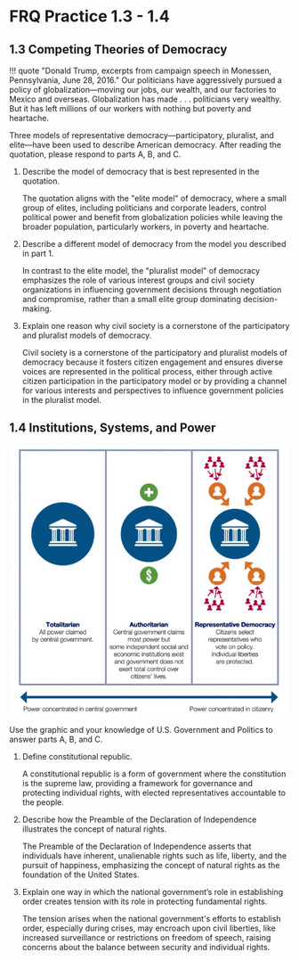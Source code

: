 # FRQ Practice 1.3 - 1.4

## 1.3 Competing Theories of Democracy

!!! quote "Donald Trump, excerpts from campaign speech in Monessen, Pennsylvania, June 28, 2016."
    Our politicians have aggressively pursued a policy of globalization—moving our jobs, our wealth, and our factories to Mexico and overseas. Globalization has made . . . politicians very wealthy. But it has left millions of our workers with nothing but poverty and heartache.

Three models of representative democracy—participatory, pluralist, and elite—have been used to describe American democracy. After reading the quotation, please respond to parts A, B, and C.

1. Describe the model of democracy that is best represented in the quotation.

    The quotation aligns with the "elite model" of democracy, where a small group of elites, including politicians and corporate leaders, control political power and benefit from globalization policies while leaving the broader population, particularly workers, in poverty and heartache.

2. Describe a different model of democracy from the model you described in part 1.

    In contrast to the elite model, the "pluralist model" of democracy emphasizes the role of various interest groups and civil society organizations in influencing government decisions through negotiation and compromise, rather than a small elite group dominating decision-making.

3. Explain one reason why civil society is a cornerstone of the participatory and pluralist models of democracy.

    Civil society is a cornerstone of the participatory and pluralist models of democracy because it fosters citizen engagement and ensures diverse voices are represented in the political process, either through active citizen participation in the participatory model or by providing a channel for various interests and perspectives to influence government policies in the pluralist model.

## 1.4 Institutions, Systems, and Power
![](government.png)

Use the graphic and your knowledge of U.S. Government and Politics to answer parts A, B, and C.

1. Define constitutional republic.

    A constitutional republic is a form of government where the constitution is the supreme law, providing a framework for governance and protecting individual rights, with elected representatives accountable to the people.

2. Describe how the Preamble of the Declaration of Independence illustrates the concept of natural rights.

    The Preamble of the Declaration of Independence asserts that individuals have inherent, unalienable rights such as life, liberty, and the pursuit of happiness, emphasizing the concept of natural rights as the foundation of the United States.

3. Explain one way in which the national government’s role in establishing order creates tension with its role in protecting fundamental rights.

    The tension arises when the national government's efforts to establish order, especially during crises, may encroach upon civil liberties, like increased surveillance or restrictions on freedom of speech, raising concerns about the balance between security and individual rights.

